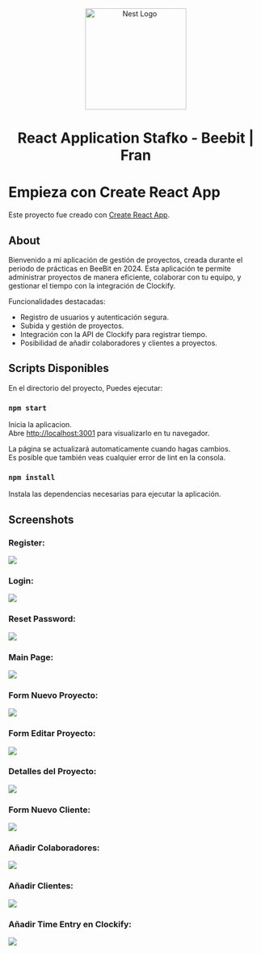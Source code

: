 <p align="center" style="padding-top: 3em">
  <a target="blank"><img src="https://beebit.es/wp-content/uploads/2017/07/marca-sin-bordes.png" width="200" alt="Nest Logo" /></a>
</p>

<h1 align="center">
React Application Stafko - Beebit | Fran
</h1>

# Empieza con Create React App

Este proyecto fue creado con [Create React App](https://github.com/facebook/create-react-app).

## About

Bienvenido a mi aplicación de gestión de proyectos, creada durante el periodo de prácticas en BeeBit en 2024. Esta aplicación te permite administrar proyectos de manera eficiente, colaborar con tu equipo, y gestionar el tiempo con la integración de Clockify.

Funcionalidades destacadas:

- Registro de usuarios y autenticación segura.
- Subida y gestión de proyectos.
- Integración con la API de Clockify para registrar tiempo.
- Posibilidad de añadir colaboradores y clientes a proyectos.

## Scripts Disponibles

En el directorio del proyecto, Puedes ejecutar:

### `npm start`

Inicia la aplicacion.\
Abre [http://localhost:3001](http://localhost:3001) para visualizarlo en tu navegador.

La página se actualizará automaticamente cuando hagas cambios.\
Es posible que también veas cualquier error de lint en la consola.

### `npm install`

Instala las dependencias necesarias para ejecutar la aplicación.

## Screenshots

### Register:
<img src="screenshots/Register.png">

### Login:
<img src="screenshots/Login.png">

### Reset Password:
<img src="screenshots/Recuperar password.png">

### Main Page:
<img src="screenshots/Main.png">

### Form Nuevo Proyecto:
<img src="screenshots/Form nuevo proyecto.png">

### Form Editar Proyecto:
<img src="screenshots/Form editar proyecto.png">

### Detalles del Proyecto:
<img src="screenshots/Detalles.png">

### Form Nuevo Cliente:
<img src="screenshots/Form nuevo cliente.png">

### Añadir Colaboradores:
<img src="screenshots/AddColab.png">

### Añadir Clientes:
<img src="screenshots/AddCliente.png">

### Añadir Time Entry en Clockify:
<img src="screenshots/AddTimeEntryClockify.png">